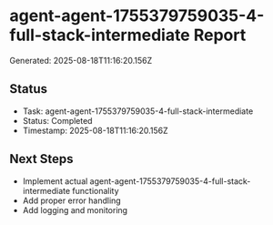 # agent-agent-1755379759035-4-full-stack-intermediate Report

Generated: 2025-08-18T11:16:20.156Z

## Status
- Task: agent-agent-1755379759035-4-full-stack-intermediate
- Status: Completed
- Timestamp: 2025-08-18T11:16:20.156Z

## Next Steps
- Implement actual agent-agent-1755379759035-4-full-stack-intermediate functionality
- Add proper error handling
- Add logging and monitoring
